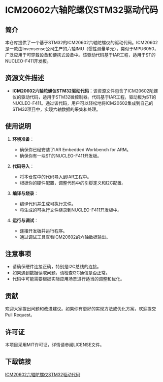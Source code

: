 # ICM20602六轴陀螺仪STM32驱动代码

## 简介

本仓库提供了一个基于STM32的ICM20602六轴陀螺仪的驱动代码。ICM20602是一款由Invensense公司生产的六轴IMU（惯性测量单元），类似于MPU6050，广泛应用于可穿戴设备和便携式设备中。该驱动代码基于IAR工程，适用于ST的NUCLEO-F411开发板。

## 资源文件描述

- **ICM20602六轴陀螺仪STM32驱动代码**：该资源文件包含了ICM20602陀螺仪的驱动代码，适用于STM32微控制器。代码基于IAR工程，驱动板为ST的NUCLEO-F411。通过该代码，用户可以轻松地将ICM20602集成到自己的STM32项目中，实现六轴数据的采集和处理。

## 使用说明

1. **环境准备**：
   - 确保你已经安装了IAR Embedded Workbench for ARM。
   - 确保你有一块ST的NUCLEO-F411开发板。

2. **代码导入**：
   - 将本仓库中的代码导入到IAR工程中。
   - 根据你的硬件配置，调整代码中的引脚定义和I2C配置。

3. **编译与烧录**：
   - 编译代码并生成可执行文件。
   - 将生成的可执行文件烧录到NUCLEO-F411开发板中。

4. **运行与调试**：
   - 连接开发板并运行程序。
   - 通过调试工具查看ICM20602的六轴数据输出。

## 注意事项

- 请确保硬件连接正确，特别是I2C总线的连接。
- 如果遇到数据读取问题，请检查I2C通信是否正常。
- 代码中可能需要根据实际应用场景进行适当的调整和优化。

## 贡献

欢迎大家提出问题和改进建议。如果你有更好的实现方法或优化方案，欢迎提交Pull Request。

## 许可证

本项目采用MIT许可证，详情请参阅LICENSE文件。

## 下载链接

[ICM20602六轴陀螺仪STM32驱动代码](https://pan.quark.cn/s/cd0878dcff20)